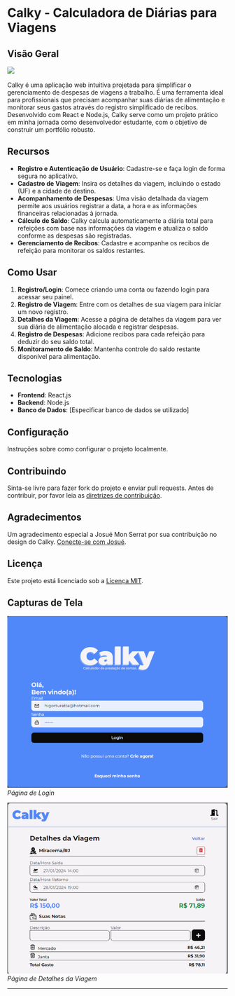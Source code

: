 
# Calky - Calculadora de Diárias para Viagens

## Visão Geral

![](./src/assets/Arte01.png)

Calky é uma aplicação web intuitiva projetada para simplificar o gerenciamento de despesas de viagens a trabalho. É uma ferramenta ideal para profissionais que precisam acompanhar suas diárias de alimentação e monitorar seus gastos através do registro simplificado de recibos. Desenvolvido com React e Node.js, Calky serve como um projeto prático em minha jornada como desenvolvedor estudante, com o objetivo de construir um portfólio robusto.

## Recursos

- **Registro e Autenticação de Usuário**: Cadastre-se e faça login de forma segura no aplicativo.
- **Cadastro de Viagem**: Insira os detalhes da viagem, incluindo o estado (UF) e a cidade de destino.
- **Acompanhamento de Despesas**: Uma visão detalhada da viagem permite aos usuários registrar a data, a hora e as informações financeiras relacionadas à jornada.
- **Cálculo de Saldo**: Calky calcula automaticamente a diária total para refeições com base nas informações da viagem e atualiza o saldo conforme as despesas são registradas.
- **Gerenciamento de Recibos**: Cadastre e acompanhe os recibos de refeição para monitorar os saldos restantes.

## Como Usar

1. **Registro/Login**: Comece criando uma conta ou fazendo login para acessar seu painel.
2. **Registro de Viagem**: Entre com os detalhes de sua viagem para iniciar um novo registro.
3. **Detalhes da Viagem**: Acesse a página de detalhes da viagem para ver sua diária de alimentação alocada e registrar despesas.
4. **Registro de Despesas**: Adicione recibos para cada refeição para deduzir do seu saldo total.
5. **Monitoramento de Saldo**: Mantenha controle do saldo restante disponível para alimentação.

## Tecnologias

- **Frontend**: React.js
- **Backend**: Node.js
- **Banco de Dados**: [Especificar banco de dados se utilizado]

## Configuração

Instruções sobre como configurar o projeto localmente.

## Contribuindo

Sinta-se livre para fazer fork do projeto e enviar pull requests. Antes de contribuir, por favor leia as [diretrizes de contribuição](link-para-diretrizes-de-contribuição).

## Agradecimentos

Um agradecimento especial a Josué Mon Serrat por sua contribuição no design do Calky. [Conecte-se com Josué](link-para-perfil-de-Josué).

## Licença

Este projeto está licenciado sob a [Licença MIT](link-para-licença).

## Capturas de Tela

![Página de Login do Calky](./src/assets/Login.png)
*Página de Login*

![Página de Detalhes da Viagem do Calky](./src/assets/Details.png)
*Página de Detalhes da Viagem*

---
